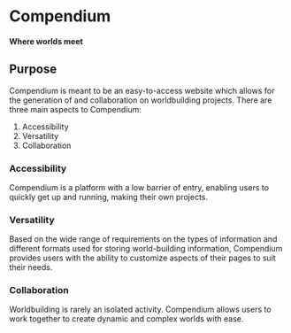 # Compendium
#### Where worlds meet

## Purpose
Compendium is meant to be an easy-to-access website which allows for the generation of and collaboration on worldbuilding projects. There are three main aspects to Compendium:

1. Accessibility
2. Versatility
3. Collaboration

### Accessibility
Compendium is a platform with a low barrier of entry, enabling users to quickly get up and running, making their own projects.

### Versatility
Based on the wide range of requirements on the types of information and different formats used for storing world-building information, Compendium provides users with the ability to customize aspects of their pages to suit their needs.

### Collaboration
Worldbuilding is rarely an isolated activity. Compendium allows users to work together to create dynamic and complex worlds with ease.
